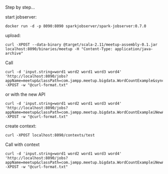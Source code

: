 Step by step... 

start jobserver:
```
docker run -d -p 8090:8090 sparkjobserver/spark-jobserver:0.7.0
```

upload:
```
curl -XPOST --data-binary @target/scala-2.11/meetup-assembly-0.1.jar localhost:8090/binaries/meetup -H "Content-Type: application/java-archive"
```
Call
```
curl -d 'input.string=word1 word2 word1 word3 word4' 'http://localhost:8090/jobs?appName=meetup&classPath=com.jampp.meetup.bigdata.WordCountExample&sync=true' -XPOST -w "@curl-format.txt"
```
or with the new API
```
curl -d 'input.string=word1 word2 word1 word3 word4' 'http://localhost:8090/jobs?appName=meetup&classPath=com.jampp.meetup.bigdata.WordCountExampleiNewApi&sync=true' -XPOST -w "@curl-format.txt"
```

create context:
```
curl -XPOST localhost:8090/contexts/test
```
Call with context
```
curl -d 'input.string=word1 word2 word1 word3 word4' 'http://localhost:8090/jobs?appName=meetup&classPath=com.jampp.meetup.bigdata.WordCountExampleiNewApi&sync=true&context=test' -XPOST -w "@curl-format.txt"
```
